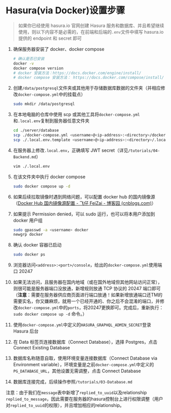 # Hasura(via Docker)设置步骤

> 如果你已经使用 hasura.io 官网创建 Hasura 服务和数据库、并且希望继续使用，则以下内容不是必需的，在前端和后端的`.env`文件中填写 hasura.io 提供的 endpoint 和 secret 即可

1. 确保服务器安装了 docker、docker compose

   ```bash
   # 确认是否已安装
   docker -v
   docker compose version
   # docker 安装方法：https://docs.docker.com/engine/install/
   # docker compose 安装方法： https://docs.docker.com/compose/install/
   ```

2. 创建`/data/postgresql`文件夹或其他用于存储数据库数据的文件夹（并相应修改`docker-compose.yml`中的挂载点）

   ```bash
   sudo mkdir /data/postgresql
   ```

3. 在本地电脑的仓库中使用 scp 或其他工具将`docker-compose.yml`和`.local.env`复制到服务器任意文件夹

   ```bash
   cd ./server/database
   scp ./docker-compose.yml <username>@<ip-address>:<directory>/docker-compose.yml
   scp ./.local.env.template <username>@<ip-address>:<directory>/.local.env
   ```

4. 在服务器上修改`.local.env`，正确填写 JWT secret（详见`/tutorials/04-Backend.md`）

   ```bash
   vim ./.local.env
   ```

5. 在该文件夹中执行 docker compose

   ```bash
   sudo docker compose up -d
   ```

6. 如果后续拉取镜像时遇到网络问题，可以配置 docker hub 的国内镜像源（[Docker Hub 国内镜像源配置 - 飞仔 FeiZai - 博客园 (cnblogs.com)](https://www.cnblogs.com/yuzhihui/p/17461781.html)）

7. 如果提示 Permission denied，可以 sudo 运行，也可以将本用户添加到 docker 用户组

   ```bash
   sudo gpasswd -a <username> docker
   newgrp docker
   ```

8. 确认 docker 容器已启动

   ```bash
   sudo docker ps
   ```

9. 浏览器访问`<address>:<port>/console`，给出的`docker-compose.yml`使用端口 20247

10. 如果无法访问，且服务器在国内地域（或在国外地域但其他网站访问正常），则很可能是服务器端口没放通，新增规则放通 TCP 协议的 20247 端口即可（**注意**：需要在服务器供应商页面进行端口放通！如果新增放通端口还TM的需要实名，你又嫌麻烦，就用一个已经开通的、你之后不会混淆的端口，并修改`docker-compose.yml`中的`ports`，将20247更换即可。完成后，重新执行：`sudo docker compose up -d` 命令。）

11. 使用`docker-compose.yml`中定义的`HASURA_GRAPHQL_ADMIN_SECRET`登录 Hasura 后台

12. 在 Data 标签页连接数据库（Connect Database），选择 Postgres，点击 Connect Existing Database

13. 数据库名称随意自取，使用环境变量连接数据库（Connect Database via Environment variable），环境变量是之前`docker-compose.yml`中定义的`PG_DATABASE_URL`，其他设置无需调整，点击 Connect Database

14. 数据库连接完成，后续操作参照`/tutorials/03-Database.md`

注意：由于我们在`message`表中新增了`replied_to_uuid`以及relationship `replied_to_message`，因此需要在服务器的hasura控制台上进行权限调整（用户对`replied_to_uuid`的权限），并且增加相应的relationship。

